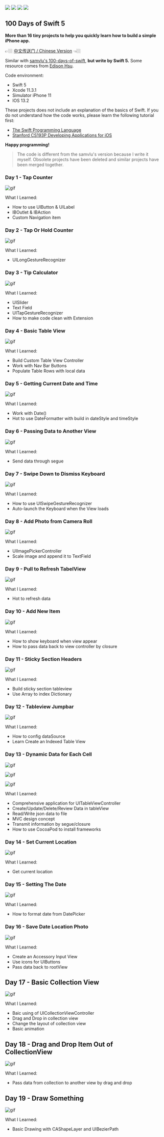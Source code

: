 [![](https://img.shields.io/badge/Swift-5.0-orange)](https://swift.org/)
[![](https://img.shields.io/badge/Xcode-11.3.1-blue)](https://swift.org/)
[![](https://img.shields.io/badge/Simulator-iPhone11-green)](https://swift.org/)
[![](https://img.shields.io/badge/Simulator-iPhone11-blueviolet)](https://swift.org/)

## 100 Days of Swift 5

**More than 16 tiny projects to help you quickly learn how to build a simple iPhone app.**

👉🏼 [中文传送门 / Chinese Version](README-CN.md) 👈🏼

Similar with [samvlu's 100-days-of-swift](http://samvlu.com/index.html), **but write by Swift 5.** Some resource comes from [Edison Hsu](https://github.com/Edison-Hsu/100-days-of-RxSwift).

Code environment:

- Swift 5
- Xcode 11.3.1
- Simulator iPhone 11
- IOS 13.2

These projects does not include an explanation of the basics of Swift. If you do not understand how the code works, please learn the following tutorial first:

- [The Swift Programming Language](https://swift.org/)
- [Stanford CS193P Developing Applications for iOS](http://web.stanford.edu/class/cs193p/cgi-bin/drupal/)

**Happy programming!**

> The code is different from the samvlu's version because I write it myself. Obsolete projects have been deleted and similar projects have been merged together.


### Day 1 - Tap Counter

![gif](GIF/day1.gif)

What I Learned:

- How to use UIButton & UILabel
- IBOutlet & IBAction
- Custom Navigation item

### Day 2 - Tap Or Hold Counter

![gif](GIF/day2.gif)

What I Learned:

- UILongGestureRecognizer

### Day 3 - Tip Calculator

![gif](GIF/day3.gif)

What I Learned:

- UISlider
- Text Field
- UITapGestureRecognizer
- How to make code clean with Extension

### Day 4 - Basic Table View

![gif](GIF/day4.gif)

What I Learned:

- Build Custom Table View Controller
- Work with Nav Bar Buttons
- Populate Table Rows with local data

### Day 5 - Getting Current Date and Time

![gif](GIF/day5.gif)

What I Learned:

- Work with Date()
- Hot to use DateFormatter with build in dateStyle and timeStyle

### Day 6 - Passing Data to Another View

![gif](GIF/day6.gif)

What I Learned:

- Send data through segue

### Day 7 - Swipe Down to Dismiss Keyboard

![gif](GIF/day7.gif)

What I Learned:

- How to use UISwipeGestureRecognizer
- Auto-launch the Keyboard when the View loads

### Day 8 - Add Photo from Camera Roll

![gif](GIF/day8.gif)

What I Learned:

- UIImagePickerController
- Scale image and append it to TextField

### Day 9 - Pull to Refresh TabelView

![gif](GIF/day9.gif)

What I Learned:

- Hot to refresh data

### Day 10 - Add New Item

![gif](GIF/day10.gif)

What I Learned:

- How to show keyboard when view appear
- How to pass data back to view controller by closure

### Day 11 - Sticky Section Headers

![gif](GIF/day11.gif)

What I Learned:

- Build sticky section tableview
- Use Array to index Dictionary

### Day 12 - Tableview Jumpbar

![gif](GIF/day12.gif)

What I Learned:

- How to config dataSource
- Learn Create an Indexed Table View

### Day 13 - Dynamic Data for Each Cell

![gif](GIF/day13-1.gif)

![gif](GIF/day13-2.gif)

![gif](GIF/day13-3.gif)

What I Learned:

- Comprehensive application for UITableViewController
- Create/Update/Delete/Review Data in tableView
- Read/Write json data to file
- MVC design concept
- Transmit information by segue/closure
-  How to use CocoaPod to install frameworks

### Day 14 - Set Current Location

![gif](GIF/day14.gif)

What I Learned:

- Get current location

### Day 15 - Setting The Date

![gif](GIF/day15.gif)

What I Learned:

- How to format date from DatePicker

### Day 16 - Save Date Location Photo

![gif](GIF/day16.gif)

What I Learned:

- Create an Accessory Input View
- Use icons for UIButtons
- Pass data back to rootView

## Day 17 - Basic Collection View

![gif](GIF/day17.gif)

What I Learned:

- Baic using of UICollectionViewController
- Drag and Drop in collection view
- Change the layout of collection view
- Basic animation

## Day 18 - Drag and Drop Item Out of CollectionView

![gif](GIF/day18.gif)

What I Learned:

- Pass data from collection to another view by drag and drop

## Day 19 - Draw Something

![gif](GIF/day19.gif)

What I Learned:

- Basic Drawing with CAShapeLayer and UIBezierPath